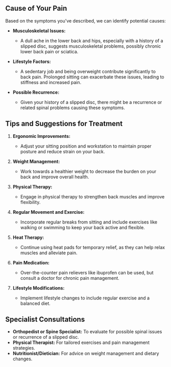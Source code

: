 ## Cause of Your Pain

Based on the symptoms you've described, we can identify potential causes:

- **Musculoskeletal Issues:**
  - A dull ache in the lower back and hips, especially with a history of a slipped disc, suggests musculoskeletal problems, possibly chronic lower back pain or sciatica.

- **Lifestyle Factors:**
  - A sedentary job and being overweight contribute significantly to back pain. Prolonged sitting can exacerbate these issues, leading to stiffness and increased pain.

- **Possible Recurrence:**
  - Given your history of a slipped disc, there might be a recurrence or related spinal problems causing these symptoms.

## Tips and Suggestions for Treatment

1. **Ergonomic Improvements:**
   - Adjust your sitting position and workstation to maintain proper posture and reduce strain on your back.

2. **Weight Management:**
   - Work towards a healthier weight to decrease the burden on your back and improve overall health.

3. **Physical Therapy:**
   - Engage in physical therapy to strengthen back muscles and improve flexibility.

4. **Regular Movement and Exercise:**
   - Incorporate regular breaks from sitting and include exercises like walking or swimming to keep your back active and flexible.

5. **Heat Therapy:**
   - Continue using heat pads for temporary relief, as they can help relax muscles and alleviate pain.

6. **Pain Medication:**
   - Over-the-counter pain relievers like ibuprofen can be used, but consult a doctor for chronic pain management.

7. **Lifestyle Modifications:**
   - Implement lifestyle changes to include regular exercise and a balanced diet.

## Specialist Consultations

- **Orthopedist or Spine Specialist:** To evaluate for possible spinal issues or recurrence of a slipped disc.
- **Physical Therapist:** For tailored exercises and pain management strategies.
- **Nutritionist/Dietician:** For advice on weight management and dietary changes.

